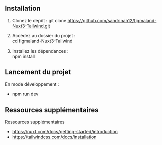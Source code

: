 ## Installation

1. Clonez le dépôt :
   git clone https://github.com/sandrinah12/figmaland-Nuxt3-Tailwind.git


2. Accédez au dossier du projet :  
   cd figmaland-Nuxt3-Tailwind

2. Installez les dépendances :  
   npm install

## Lancement du projet

En mode développement :  
- npm run dev

## Ressources supplémentaires
Ressources supplémentaires
- https://nuxt.com/docs/getting-started/introduction
- https://tailwindcss.com/docs/installation